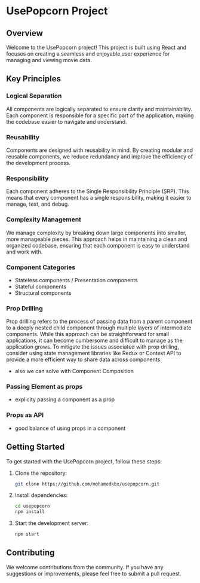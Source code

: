 # UsePopcorn Project

## Overview

Welcome to the UsePopcorn project! This project is built using React and focuses on creating a seamless and enjoyable user experience for managing and viewing movie data.

## Key Principles

### Logical Separation

All components are logically separated to ensure clarity and maintainability. Each component is responsible for a specific part of the application, making the codebase easier to navigate and understand.

### Reusability

Components are designed with reusability in mind. By creating modular and reusable components, we reduce redundancy and improve the efficiency of the development process.

### Responsibility

Each component adheres to the Single Responsibility Principle (SRP). This means that every component has a single responsibility, making it easier to manage, test, and debug.

### Complexity Management

We manage complexity by breaking down large components into smaller, more manageable pieces. This approach helps in maintaining a clean and organized codebase, ensuring that each component is easy to understand and work with.

### Component Categories

- Stateless components / Presentation components
- Stateful components
- Structural components

### Prop Drilling

Prop drilling refers to the process of passing data from a parent component to a deeply nested child component through multiple layers of intermediate components. While this approach can be straightforward for small applications, it can become cumbersome and difficult to manage as the application grows. To mitigate the issues associated with prop drilling, consider using state management libraries like Redux or Context API to provide a more efficient way to share data across components.

- also we can solve with Component Composition

### Passing Element as props

- explicity passing a component as a prop

### Props as API

- good balance of using props in a component

## Getting Started

To get started with the UsePopcorn project, follow these steps:

1. Clone the repository:
   ```bash
   git clone https://github.com/mohamedkbx/usepopcorn.git
   ```
2. Install dependencies:
   ```bash
   cd usepopcorn
   npm install
   ```
3. Start the development server:
   ```bash
   npm start
   ```

## Contributing

We welcome contributions from the community. If you have any suggestions or improvements, please feel free to submit a pull request.
